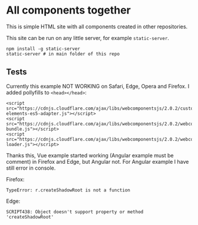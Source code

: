 # All components together

This is simple HTML site with all components created in other repositories.

This site can be run on any little server, for example `static-server`.
```
npm install -g static-server
static-server # in main folder of this repo
```

## Tests

Currently this example NOT WORKING on Safari, Edge, Opera and Firefox.
I added pollyfills to ```<head></head>```:
```
<script src="https://cdnjs.cloudflare.com/ajax/libs/webcomponentsjs/2.0.2/custom-elements-es5-adapter.js"></script>
<script src="https://cdnjs.cloudflare.com/ajax/libs/webcomponentsjs/2.0.2/webcomponents-bundle.js"></script>
<script src="https://cdnjs.cloudflare.com/ajax/libs/webcomponentsjs/2.0.2/webcomponents-loader.js"></script>
```

Thanks this, Vue example started working (Angular example must be comment) in Firefox and Edge, but Angular not.
For Angular example I have still error in console.

Firefox:
```
TypeError: r.createShadowRoot is not a function
```
Edge:
```
SCRIPT438: Object doesn't support property or method 'createShadowRoot'
```